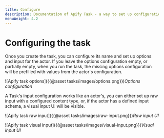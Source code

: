 ```yaml
---
title: Configure
description: Documentation of Apify Task - a way to set up configuration of your Apify Actor for simplified usage.
menuWeight: 4.2
---
```


# [](#configure-task)Configuring the task

Once you create the task, you can configure its name and set up options and input for the actor. If you leave the options configuration empty, or partially empty, when you run the task, the missing options configuration will be prefilled with values from the actor's configuration.

![Apify task options]({{@asset tasks/images/options.png}})*Options configuration*

A Task's input configuration works like an actor's, you can either set up raw input with a configured content type, or, if the actor has a defined input schema, a visual input UI will be visible.

![Apify task raw input]({{@asset tasks/images/raw-input.png}})*Raw input UI*

![Apify task visual input]({{@asset tasks/images/visual-input.png}})*Visual input UI*
